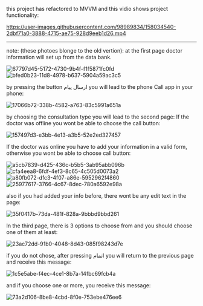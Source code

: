 this project has refactored to MVVM and this vidio shows project functionality:



https://user-images.githubusercontent.com/98989834/158034540-2dbf71a0-3888-4715-ae75-928d9eeb1d26.mp4



--------------------------------------------------------------------------

note: (these photoes blonge to the old vertion):
at the first page doctor information will set up from the data bank.

![67797d45-5172-4730-9b4f-f1f5871fc0fd](https://user-images.githubusercontent.com/98989834/155858501-2c2daaa0-3cee-4bdb-82a9-756d051af648.jpg)
![bfed0b23-11d8-4978-b637-5904a59ac3c5](https://user-images.githubusercontent.com/98989834/155858503-8a4efa7e-dc4a-495b-a1a0-f0a4863c5e51.jpg)

by pressing the button ارسال پیام you will lead to the phone Call app in your phone:

![17066b72-338b-4582-a763-83c5991a651a](https://user-images.githubusercontent.com/98989834/155858617-32e90a82-f61c-41cc-9970-dd4a4a5cc938.jpg)

by choosing the consultation type you will lead to the second page:
If the doctor was offline you wont be able to choose the call button:

![157497d3-e3bb-4e13-a3b5-52e2ed327457](https://user-images.githubusercontent.com/98989834/155873391-e9bc4c9d-047a-47cb-b9be-e439f743024c.jpg)

If the doctor was online you have to add your information in a valid form, otherwise you wont be able to choose call button:

![a5cb7839-d425-436c-b5b5-3ab95abb096b](https://user-images.githubusercontent.com/98989834/155873438-cc38de7d-4f2a-4a1f-a63d-e46d3e896e6b.jpg)
![cfa4eea8-6fdf-4ef3-8c65-4c505d0073a2](https://user-images.githubusercontent.com/98989834/155873451-642b75c2-c42c-411a-9388-a17bddabaed1.jpg)
![a80fb072-dfc3-4f07-a86e-5952962f4860](https://user-images.githubusercontent.com/98989834/155873457-5f13cca6-7bfe-4330-b117-70ddf53cc86e.jpg)
![25977617-3766-4c67-8dec-780a6592e98a](https://user-images.githubusercontent.com/98989834/155873475-ae9510a4-1af1-4bac-812d-d7eb4a1d84b4.jpg)

also if you had added your info before, there wont be any edit text in the page:

![35f0417b-73da-481f-828a-9bbbd9bbd261](https://user-images.githubusercontent.com/98989834/155873564-b0dc55f3-9f01-40ee-b124-3a35decae0d8.jpg)

In the third page, there is 3 options to choose from and you should choose one of them at least:

![23ac72dd-91b0-4048-8d43-085f98243d7e](https://user-images.githubusercontent.com/98989834/155859063-318b52a8-f833-4963-a170-ce44cbd79e97.jpg)

if you do not chose, after pressing اتمام you will return to the previous page and receive this message:
 
![1c5e5abe-f4ec-4ce1-8b7a-14fbc69fcb4a](https://user-images.githubusercontent.com/98989834/155859104-b2c785ee-28c2-4257-9eca-6a5cb425246d.jpg)

and if you choose one or more, you receive this message:
 
![73a2d106-8be8-4cbd-8f0e-753ebe476ee6](https://user-images.githubusercontent.com/98989834/155859131-2ce591a0-56e3-426f-ac46-251f3c665490.jpg)
 
